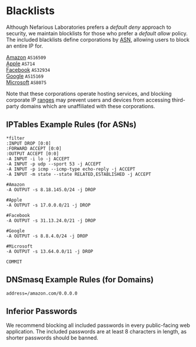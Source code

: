Blacklists
==========

Although Nefarious Laboratories prefers a *default deny* approach to security, we maintain blocklists for those who prefer a *default allow* policy. The included blacklists define corporations by [ASN](https://en.wikipedia.org/wiki/Autonomous_system_%28Internet%29), allowing users to block an entire IP for.

[Amazon](https://github.com/neflabs/blocklists/corporations/amazon) `AS16509`  
[Apple](https://github.com/neflabs/blocklists/corporations/apple) `AS714`  
[Facebook](https://github.com/neflabs/blocklists/corporations/facebook) `AS32934`  
[Google](https://github.com/neflabs/blocklists/corporations/google) `AS15169`  
[Microsoft](https://github.com/neflabs/blocklists/corporations/microsoft) `AS8075`  

Note that these corporations operate hosting services, and blocking corporate IP [ranges](https://dnslytics.com/bgp/as32934) may prevent users and devices from accessing third-party domains which are unaffiliated with these corporations.

## IPTables Example Rules (for ASNs)

```
*filter
:INPUT DROP [0:0]
:FORWARD ACCEPT [0:0]
:OUTPUT ACCEPT [0:0]
-A INPUT -i lo -j ACCEPT
-A INPUT -p udp --sport 53 -j ACCEPT
-A INPUT -p icmp --icmp-type echo-reply -j ACCEPT
-A INPUT -m state --state RELATED,ESTABLISHED -j ACCEPT
    
#Amazon
-A OUTPUT -s 8.18.145.0/24 -j DROP

#Apple
-A OUTPUT -s 17.0.0.0/21 -j DROP

#Facebook
-A OUTPUT -s 31.13.24.0/21 -j DROP

#Google
-A OUTPUT -s 8.8.4.0/24 -j DROP

#Microsoft
-A OUTPUT -s 13.64.0.0/11 -j DROP

COMMIT
```

## DNSmasq Example Rules (for Domains)

```
address=/amazon.com/0.0.0.0
```

## Inferior Passwords

We recommend blocking all included passwords in every public-facing web application. The included passwords are at least 8 characters in length, as shorter passwords should be banned.
